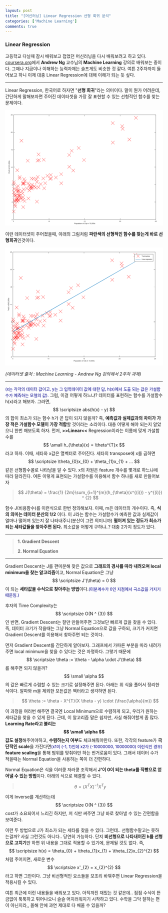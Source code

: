 ```yaml
---
layout: post
title: "[머신러닝] Linear Regression 선형 회귀 분석"
categories: ['Machine Learning']
comments: true
---
```

<script type="text/javascript" 
src="https://cdn.mathjax.org/mathjax/latest/MathJax.js?config=TeX-AMS_HTML">
</script>

### **Linear Regression**

고등학교 다닐때 잠시 배워보고 접었던 머신러닝을 다시 배워보려고 하고 있다. [coursera.org](https://www.coursera.org)에서 **Andrew Ng** 교수님의 **Machine Learning** 강의로 배워보는 중이다. 그때나 지금이나 이해하는 능력자체는 슬프게도 비슷한 것 같다. 여튼 2주차까지 들어보고 하니 이제 대충 Linear Regression에 대해 이해가 되는 듯 싶다.

---

Linear Regression, 한국어로 하자면 "**선형 회귀**"라는 의미이다. 말이 뭔가 어려운데, 간단하게 말해보자면 주어진 데이터셋을 가장 잘 표현할 수 있는 선형적인 함수를 찾는 문제이다. 

<p align = "center"> <img src = "/assets/img/linearRegression/plotdt.png" alt = "plot"/> </p>

이런 데이터셋이 주어졌을때, 아래의 그림처럼 **파란색의 선형적인 함수를 찾는게 바로 선형회귀**인것이다.

<p align = "center"> <img src = "/assets/img/linearRegression/plotdtrg.png" alt = "plotrg"/> </p>

*(데이터셋 출처 : Machine Learning - Andrew Ng 강의에서 2주차 과제)*

---
 <font size = "2.5em" color = darkblue>(x는 각각의 데이터 값이고, y는 그 입력데이터 값에 대한 답, h(x)에서 도출 되는 값은 가설함수가 예측하는 모델의 값).</font> 
그럼, 이걸 어떻게 하느냐? 데이터를 표현하는 함수를 가설함수 h(x)라고 해보자.
그러면, $$ \scriptsize abs(h(x) - y) $$의 합이 최소가 되는 함수 h가 곧 답이 되지 않을까? 즉, **예측값과 실제값과의 차이가 가장 적은 가설함수 모델이 가장 적합**할 것이라는 소리이다. 대충 어떻게 해야 되는지 알았으니 한번 해보도록 하자. 먼저, **>>Linear<<** Regression이라는 이름에 맞게 가설함수를 $$ \small h_{\theta}(x) = \theta^{T}x $$라고 하자. 이때, 세타와 x값은 열벡터로 주어진다. 세타의 transpose에 x를 곱하면 $$ \scriptsize \theta_{0}x_{0} + \theta_{1}x_{1} + ... $$ 같은 선형함수꼴로 나타남을 알 수 있다. x의 차원은 feature 개수를 몇개로 하느냐에 따라 달라진다. 여튼 이렇게 표현되는 가설함수를 이용해서 함수 하나를 새로 만들어보자

>$$ J(\theta) = \frac{1} {2m}\sum_{i=1}^{m}(h_{\theta}(x^{(i)}) - y^{(i)}) ^ {2} $$

함수 J(비용함수)를 이런식으로 한번 정의해보자. 이때, m은 데이터의 개수이다. 즉, **식의 의미는 데이터 분산의 1/2** 이다. 이 J라는 함수는 가설함수가 예측한 값과 실제값이 얼마나 떨어져 있는지 잘 나타내주니(분산이 그런 의미니까) **떨어져 있는 정도가 최소가 되는 세타값들을 찾아주면 된다.** 최소값을 어떻게 구하냐..? 대충 2가지 정도가 있다.

---
> **1. Gradient Descent**
>
> **2. Normal Equation**

---

Gradient Descent는 J를 편미분해 찾은 값으로 **그래프의 경사를 따라 내려오며 local minimum을 찾는 알고리즘**이고, Normal Equation은 그냥 $$ \scriptsize J'(\theta) = 0 $$이 되는 **세타값을 수식으로 찾아주는 방법**이다.<font size = "2.5em" color = darkblue>(미분계수가 0인 지점에서 극소값을 가지기 때문임.)</font>

후자의 Time Complexity는 $$ \scriptsize O(N ^ {3}) $$인 반면, Gradient Descent는 잘만 만들어주면 그것보단 빠르게 값을 찾을 수 있다. 즉, 데이터 크기가 작을때는 그냥 Normal Equation으로 값을 구하되, 크기가 커지면 Gradient Descent를 이용해서 찾아주면 되는 것이다.

먼저 Gradient Descent를 간단하게 알아보자. 그래프에서 가파른 부분을 따라 내려가주면 local minimum을 찾을 수 있다는 것은 자명하다. 그렇기 때문에 $$ \scriptsize \theta := \theta - \alpha \cdot J'(theta) $$를 해주면 되지 않을까? $$ \small \alpha $$의 값은 빠르게 수렴할 수 있는 크기로 설정해주면 된다. 아래는 위 식을 풀어서 정리한 식이다. 알파와 m을 제외한 모든값은 벡터라고 생각하면 된다.

>$$ \theta := \theta - X^{T}(X \theta - y) \cdot (\frac{\alpha}{m}) $$

이 과정을 여러번 해주면 결국엔 Local Minimum으로 수렴하게 되고, 우리가 원하는 세타값을 찾을 수 있게 된다. 근데, 이 알고리즘 말은 쉽지만, 사실 해줘야할게 좀 많다. **Learning Rate라고 불리는 $$ \small \alpha $$값도 설정**해주어야하고, **수렴하는지 여부**도 체크해줘야한다. 또한, 각각의 feature가 **극단적인 scale**을 가진다면<font size = "2.5em" color = darkblue>(x1이 (-1, 1)인데 x2가 (-10000000, 10000000) 이런식인 경우)</font> **feature scaling**을 통해 범위를 맞춰야만 하는 번거로움이 있다. 그래서 데이터 수가 적을때는 Normal Equation을 사용하는 쪽이 더 간편하다.

Normal Equation은 식을 이러쿵 저러쿵 조작해서 **J'이 0이 되는 theta를 직빵으로 얻어낼 수 있는 방법**이다. 아래의 식으로 해결할 수 있다.

>$$ \theta = (X^{T}X) ^ {-1} X^{T}y $$

이게 Inverse를 계산하는데 $$ \scriptsize O(N ^ {3}) $$ cost가 소요되어서 느리긴 하지만, 저 식만 써주면 그냥 바로 찾아낼 수 있는 간편함을 보여준다.

이런 두 방법으로 J가 최소가 되는 세타를 찾을 수 있다. 그런데.. 선형함수말고는 못하는걸까? 사실 그런것도 아니다.. 당연히 가능하다. 단지 **비선형으로 나타내어진 h를 선형으로 고치기**만 하면 위 내용을 그대로 적용할 수 있기에, 문제될 것도 없다. 즉, $$ \scriptsize h(x) = \theta_{0} + \theta_{1}x_{1} + \theta_{2}x_{2}^{2} $$ 처럼 주어지면, 새로운 변수 $$ \scriptsize x'_{2} = x_{2}^{2} $$라고 하면 그만이다. 그냥 비선형적인 요소들을 모조리 바꿔주면 Linear Regression을 적용시킬 수 있다.

여튼 최근에 이런 내용들을 배워보고 있다. 아직까진 재밌는 것 같은데.. 점점 수식이 뜬금없이 툭툭하고 튀어나오니 슬슬 어지러워지기 시작하고 있다. 수학을 그닥 잘하는 편이 아닌지라,, 올해 안에 과연 제대로 다 배울 수 있을까?

